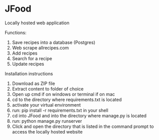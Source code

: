 # JFood
Locally hosted web application

Functions: 
1) Save recipes into a database (Postgres) 
2) Web scrape allrecipes.com
3) Add recipes
4) Search for a recipe
5) Update recipes

Installation instructions
1) Download as ZIP file 
2) Extract content to folder of choice
3) Open up cmd if on windows or terminal if on mac
3) cd to the directory where requirements.txt is located
4) activate your virtual environment
5) run: pip install -r requirements.txt in your shell
6) cd into JFood and into the directory where manage.py is located
7) run: python manage.py runserver 
8) Click and open the directory that is listed in the command prompt to access the locally hosted website


